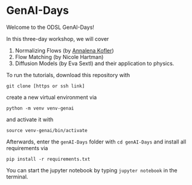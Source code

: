 # GenAI-Days

Welcome to the ODSL GenAI-Days!

In this three-day workshop, we will cover
1. Normalizing Flows (by [Annalena Kofler](https://www.annalenakofler.com))
2. Flow Matching (by Nicole Hartman)
3. Diffusion Models (by Eva Sextl)
and their application to physics.

To run the tutorials, download this repository with 
```
git clone [https or ssh link]
```
create a new virtual environment via
```
python -m venv venv-genai
```
and activate it with
```
source venv-genai/bin/activate
```

Afterwards, enter the `genAI-Days` folder with `cd genAI-Days` and install all requirements via
```
pip install -r requirements.txt
```

You can start the jupyter notebook by typing `jupyter notebook` in the terminal. 